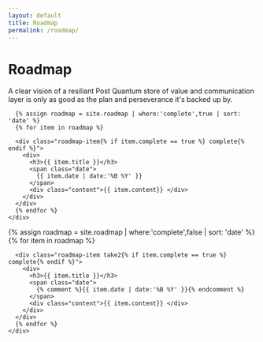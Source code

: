 ```yaml
---
layout: default
title: Roadmap
permalink: /roadmap/
---
```


<div class="wrapper hero">
  <div class="particles">
    <div class="rocket" 
      data-attach-class=".wrapper.roadmap" 
      data-attach-position="top center" 
      data-child-anchor="bottom left" 
      data-offset-left="250" 
      data-offset-top="250">
    </div>
    <div class="saturn" 
      data-attach-class=".wrapper.roadmap" 
      data-attach-position="bottom left" 
      data-child-anchor="bottom left" 
      data-offset-left="50" 
      data-offset-top="100"
      data-scalex="-1">
    </div>
    <div class="bw1000" 
      data-attach-class=".wrapper.events" 
      data-attach-position="top right" 
      data-child-anchor="bottom right" 
      data-offset-left="50" 
      data-offset-top="-110"
      data-scalex="-1"
      data-scale="1">
    </div>
  </div>
  <div class="grid">
    <div class="w12">
      <h1>Roadmap</h1>
      <p>A clear vision of a resiliant Post Quantum store of value and communication layer is only as good as the plan and perseverance it's backed up by.</p>
    </div>
  </div>
</div>


<div class="wrapper roadmap">
  <div class="grid">
    <div class="w12">

      {% assign roadmap = site.roadmap | where:'complete',true | sort: 'date' %}
      {% for item in roadmap %}

      <div class="roadmap-item{% if item.complete == true %} complete{% endif %}">
        <div>
          <h3>{{ item.title }}</h3>
          <span class="date">
            {{ item.date | date:'%B %Y' }}
          </span>
          <div class="content">{{ item.content}} </div>
        </div>
      </div>
      {% endfor %}
    </div>

  </div>
</div>

<div class="wrapper roadmap">
  <div class="grid">
    <div class="w12">
      {% assign roadmap = site.roadmap | where:'complete',false | sort: 'date' %}
      {% for item in roadmap %}

      <div class="roadmap-item take2{% if item.complete == true %} complete{% endif %}">
        <div>
          <h3>{{ item.title }}</h3>
          <span class="date">
            {% comment %}{{ item.date | date:'%B %Y' }}{% endcomment %}
          </span>
          <div class="content">{{ item.content}} </div>
        </div>
      </div>
      {% endfor %}
    </div>

  </div>
</div>
